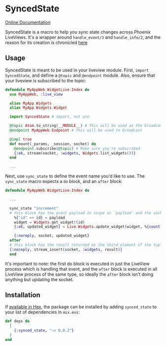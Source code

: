 # SyncedState

[Online Documentation](https://hex.pm/synced_state)

SyncedState is a macro to help you sync state changes across Phoenix LiveViews. It's a wrapper around `handle_event/3` and `handle_info/2`, and the reason for its creation is chronicled [here](./blogpost.md)

## Usage

SyncedState is meant to be used in your liveview module.
First, `import SyncedState`, and define a `@topic` and `@endpoint` module. Also, ensure that your liveview is subscribed to the topic:
```elixir
defmodule MyAppWeb.WidgetLive.Index do
  use MyAppWeb, :live_view

  alias MyApp.Widgets
  alias MyApp.Widgets.Widget

  import SyncedState # import, not use

  @topic Atom.to_string(__MODULE__) # This will be used as the broadcast topic
  @endpoint MyAppWeb.Endpoint # This will be used to broadcast

  @impl true
  def mount(_params, _session, socket) do
    @endpoint.subscribe(@topic) # Make sure you're subscribed
    {:ok, stream(socket, :widgets, Widgets.list_widgets())}
  end

  ...
```

Next, use `sync_state` to define the event name you'd like to use. The `sync_state` macro expects a `do` block, and an `after` block:
```elixir
defmodule MyAppWeb.WidgetLive.Index do

  ...

  sync_state "increment"
  # this block has the event payload in scope as `payload` and the socket in scope, and expects you to return a three element tuple of {handle_event_response, socket, result}
    %{"id" => id} = payload
    widget = Widgets.get_widget!(id)
    {:ok, updated_widget} = Live.Widgets.update_widget(widget, %{count: widget.count + 1})

    {:noreply, socket, updated_widget}
  after
  # this block has the result returned as the third element of the tuple above, and the socket in scope, and expects you to return a two element tuple of {handle_info_response, socket}
  {:noreply, stream_insert(socket, :widgets, result)}
  end
```

It's important to note: the first do block is executed in just the LiveView process which is handling that event, and the `after` block is executed in all LiveView process of the same type, so ideally the `after` block isn't doing anything but updating the socket.

## Installation

If [available in Hex](https://hex.pm/docs/publish), the package can be installed
by adding `synced_state` to your list of dependencies in `mix.exs`:

```elixir
def deps do
  [
    {:synced_state, "~> 0.0.2"}
  ]
end
```
